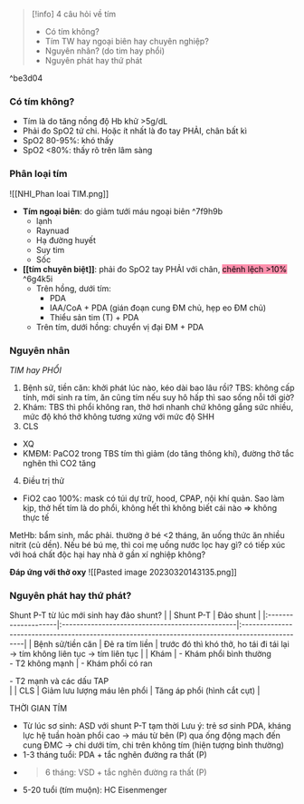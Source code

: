 > [!info] 4 câu hỏi về tím
> - Có tím không?
> - Tím TW hay ngoại biên hay chuyên nghiệp?
> - Nguyên nhân? (do tim hay phổi)
> - Nguyên phát hay thứ phát

^be3d04

### Có tím không?
- Tím là do tăng nồng độ Hb khử >5g/dL
- Phải đo SpO2 tứ chi. 
  Hoặc ít nhất là đo tay PHẢI, chân bất kì
- SpO2 80-95%: khó thấy
- SpO2 <80%: thấy rõ trên lâm sàng

### Phân loại tím
![[NHI_Phan loai TIM.png]]

- **Tím ngoại biên**: do giảm tưới máu ngoại biên ^7f9h9b
	- lạnh
	- Raynuad
	- Hạ đường huyết
	- Suy tim
	- Sốc
- **[[tím chuyên biệt]]**: phải đo SpO2 tay PHẢI với chân, <mark style="background: #FF5582A6;">chênh lệch >10%</mark> ^6g4k5i
	- Trên hồng, dưới tím:
		- PDA
		- IAA/CoA + PDA (gián đoạn cung ĐM chủ, hẹp eo ĐM chủ)
		- Thiểu sản tim (T) + PDA
	- Trên tím, dưới hồng: chuyển vị đại ĐM + PDA


### Nguyên nhân
*TIM hay PHỔI*
1. Bệnh sử, tiền căn: khởi phát lúc nào, kéo dài bao lâu rồi?
   TBS: không cấp tính, mới sinh ra tím, ăn cũng tím nếu suy hô hấp thì sao sống nỗi tới giờ?
2. Khám: TBS thì phổi không ran, thở hơi nhanh chứ không gắng sức nhiều, mức độ khó thở không tương xứng với mức độ SHH
3. CLS
- XQ
- KMĐM: PaCO2 trong TBS tím thì giảm (do tăng thông khí), đường thở tắc nghẽn thì CO2 tăng
4. Điều trị thử
- FiO2 cao 100%: mask có túi dự trữ, hood, CPAP, nội khí quản. Sao làm kịp, thở hết tím là do phổi, không hết thì không biết cái nào => không thực tế

MetHb: bẩm sinh, mắc phải. thường ở bé <2 tháng, ăn uống thức ăn nhiều nitrit (củ dền). Nếu bé bú mẹ, thì coi mẹ uống nước lọc hay gì? có tiếp xúc với hoá chất độc hại hay nhà ở gần xí nghiệp không?

**Đáp ứng với thở oxy**
![[Pasted image 20230320143135.png]]

### Nguyên phát hay thứ phát?
Shunt P-T từ lúc mới sinh hay đảo shunt?
|                     | Shunt P-T                                       | Đảo shunt                                                                                      |
|:--------------------|:------------------------------------------------|:------------------------------------------------------------------------------------------------|
| Bệnh sử/tiền căn | Đẻ ra tím liền                               | trước đó thì khó thở, ho tái đi tái lại -&gt; tím không liên tục -&gt; tím liên tục |
| Khám               | - Khám phổi bình thường<br>- T2 không mạnh | - Khám phổi có ran<div>- T2 mạnh và các dấu TAP</div>                                    |
| CLS                 | Giảm lưu lượng máu lên phổi                 | Tăng áp phổi (hình cắt cụt)                                                                |  

THỜI GIAN TÍM
- Từ lúc sơ sinh: ASD với shunt P-T tạm thời
  Lưu ý: trẻ sơ sinh PDA, kháng lực hệ tuần hoàn phổi cao -> máu từ bên (P) qua ống động mạch đến cung ĐMC -> chi dưới tím, chi trên không tím (hiện tượng bình thường)
- 1-3 tháng tuổi: PDA + tắc nghẽn đường ra thất (P)
- >6 tháng: VSD + tắc nghẽn đường ra thất (P)
- 5-20 tuổi (tím muộn): HC Eisenmenger